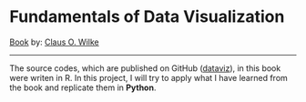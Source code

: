# Fundamentals of Data Visualization

[Book](https://serialmentor.com/dataviz/index.html) by: [Claus O. Wilke](https://wilkelab.org/)

** **

The source codes, which are published on GitHub ([dataviz](https://github.com/clauswilke/dataviz)), in this book were writen in R. In this project, I will try to apply what I have learned from the book and replicate them in **Python**.
